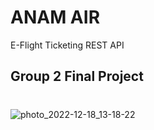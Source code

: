 # ANAM AIR
E-Flight Ticketing REST API
## Group 2 Final Project
#
![photo_2022-12-18_13-18-22](https://user-images.githubusercontent.com/70531267/208605620-4345b788-aad4-4609-93c6-f9ff87dbed09.jpg)

